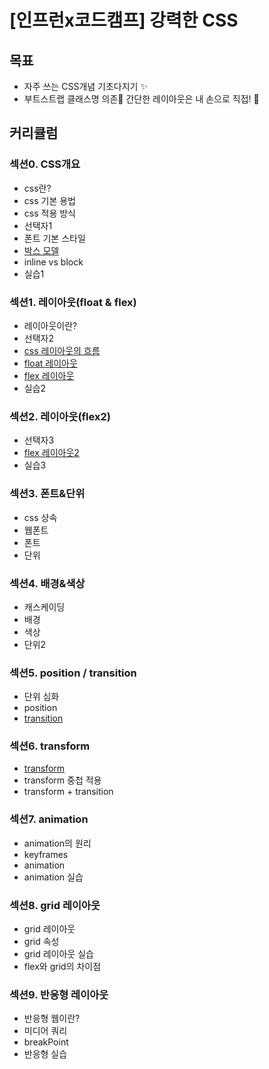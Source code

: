 # [인프런x코드캠프] 강력한 CSS
## 목표
- 자주 쓰는 CSS개념 기초다지기 ✨
- 부트스트랩 클래스명 의존🚫 간단한 레이아웃은 내 손으로 직접! 💪

## 커리큘럼
### 섹션0. CSS개요
- css란?
- css 기본 용법
- css 적용 방식
- 선택자1
- 폰트 기본 스타일
- [박스 모델](./study/BoxModel.md)
- inline vs block
- 실습1

### 섹션1. 레이아웃(float & flex)
- 레이아웃이란?
- 선택자2
- [css 레이아웃의 흐름](./study/FlexLayout.md)
- [float 레이아웃](./study/FlexLayout.md)
- [flex 레이아웃](./study/FlexLayout.md)
- 실습2

### 섹션2. 레이아웃(flex2)
- 선택자3
- [flex 레이아웃2](./study/FlexLayout.md)
- 실습3

### 섹션3. 폰트&단위
- css 상속
- 웹폰트
- 폰트
- 단위

### 섹션4. 배경&색상
- 캐스케이딩
- 배경
- 색상
- 단위2

### 섹션5. position / transition
- 단위 심화
- position
- [transition](./study/Transition.md)
### 섹션6. transform
- [transform](./study/Transform.md)
- transform 중첩 적용
- transform + transition

### 섹션7. animation
- animation의 원리
- keyframes
- animation
- animation 실습

### 섹션8. grid 레이아웃
- grid 레이아웃
- grid 속성
- grid 레이아웃 실습
- flex와 grid의 차이점

### 섹션9. 반응형 레이아웃
- 반응형 웹이란?
- 미디어 쿼리
- breakPoint
- 반응형 실습